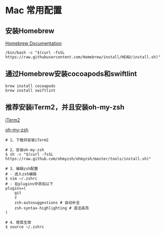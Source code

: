 # Mac 常用配置

## 安装Homebrew

[Homebrew Documentation](https://docs.brew.sh/)

```shell
/bin/bash -c "$(curl -fsSL https://raw.githubusercontent.com/Homebrew/install/HEAD/install.sh)"
```

## 通过Homebrew安装cocoapods和swiftlint

```shell
brew install cocoapods
brew install swiftlint
```

## 推荐安装iTerm2，并且安装oh-my-zsh

[iTerm2](https://iterm2.com/)

[oh-my-zsh](https://ohmyz.sh/)

```shell
# 1、下载并安装iTerm2
 
# 2、安装oh-my-zsh
$ sh -c "$(curl -fsSL https://raw.github.com/ohmyzsh/ohmyzsh/master/tools/install.sh)"
 
# 3、编辑zsh配置
# - 进入zsh编辑
$ vim ~/.zshrc
# - 在plugins中添加以下
plugins=(
    git
    z
    zsh-autosuggestions # 自动补全
    zsh-syntax-highlighting # 语法高亮
)
 
# 4、使其生效
$ source ~/.zshrc
```

